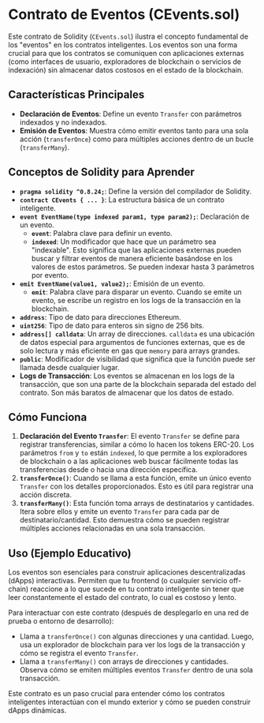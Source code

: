 # Contrato de Eventos (CEvents.sol)

Este contrato de Solidity (`CEvents.sol`) ilustra el concepto fundamental de los "eventos" en los contratos inteligentes. Los eventos son una forma crucial para que los contratos se comuniquen con aplicaciones externas (como interfaces de usuario, exploradores de blockchain o servicios de indexación) sin almacenar datos costosos en el estado de la blockchain.

## Características Principales

*   **Declaración de Eventos**: Define un evento `Transfer` con parámetros indexados y no indexados.
*   **Emisión de Eventos**: Muestra cómo emitir eventos tanto para una sola acción (`transferOnce`) como para múltiples acciones dentro de un bucle (`transferMany`).

## Conceptos de Solidity para Aprender

*   **`pragma solidity ^0.8.24;`**: Define la versión del compilador de Solidity.
*   **`contract CEvents { ... }`**: La estructura básica de un contrato inteligente.
*   **`event EventName(type indexed param1, type param2);`**: Declaración de un evento.
    *   **`event`**: Palabra clave para definir un evento.
    *   **`indexed`**: Un modificador que hace que un parámetro sea "indexable". Esto significa que las aplicaciones externas pueden buscar y filtrar eventos de manera eficiente basándose en los valores de estos parámetros. Se pueden indexar hasta 3 parámetros por evento.
*   **`emit EventName(value1, value2);`**: Emisión de un evento.
    *   **`emit`**: Palabra clave para disparar un evento. Cuando se emite un evento, se escribe un registro en los logs de la transacción en la blockchain.
*   **`address`**: Tipo de dato para direcciones Ethereum.
*   **`uint256`**: Tipo de dato para enteros sin signo de 256 bits.
*   **`address[] calldata`**: Un array de direcciones. `calldata` es una ubicación de datos especial para argumentos de funciones externas, que es de solo lectura y más eficiente en gas que `memory` para arrays grandes.
*   **`public`**: Modificador de visibilidad que significa que la función puede ser llamada desde cualquier lugar.
*   **Logs de Transacción**: Los eventos se almacenan en los logs de la transacción, que son una parte de la blockchain separada del estado del contrato. Son más baratos de almacenar que los datos de estado.

## Cómo Funciona

1.  **Declaración del Evento `Transfer`**: El evento `Transfer` se define para registrar transferencias, similar a cómo lo hacen los tokens ERC-20. Los parámetros `from` y `to` están `indexed`, lo que permite a los exploradores de blockchain o a las aplicaciones web buscar fácilmente todas las transferencias desde o hacia una dirección específica.
2.  **`transferOnce()`**: Cuando se llama a esta función, emite un único evento `Transfer` con los detalles proporcionados. Esto es útil para registrar una acción discreta.
3.  **`transferMany()`**: Esta función toma arrays de destinatarios y cantidades. Itera sobre ellos y emite un evento `Transfer` para cada par de destinatario/cantidad. Esto demuestra cómo se pueden registrar múltiples acciones relacionadas en una sola transacción.

## Uso (Ejemplo Educativo)

Los eventos son esenciales para construir aplicaciones descentralizadas (dApps) interactivas. Permiten que tu frontend (o cualquier servicio off-chain) reaccione a lo que sucede en tu contrato inteligente sin tener que leer constantemente el estado del contrato, lo cual es costoso y lento.

Para interactuar con este contrato (después de desplegarlo en una red de prueba o entorno de desarrollo):

*   Llama a `transferOnce()` con algunas direcciones y una cantidad. Luego, usa un explorador de blockchain para ver los logs de la transacción y cómo se registra el evento `Transfer`.
*   Llama a `transferMany()` con arrays de direcciones y cantidades. Observa cómo se emiten múltiples eventos `Transfer` dentro de una sola transacción.

Este contrato es un paso crucial para entender cómo los contratos inteligentes interactúan con el mundo exterior y cómo se pueden construir dApps dinámicas.
